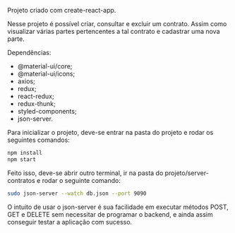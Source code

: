 Projeto criado com create-react-app.

Nesse projeto é possível criar, consultar e excluir um contrato. Assim como visualizar várias partes pertencentes a tal contrato e cadastrar uma nova parte.

Dependências:

- @material-ui/core;
- @material-ui/icons;
- axios;
- redux;
- react-redux;
- redux-thunk;
- styled-components;
- json-server.

Para inicializar o projeto, deve-se entrar na pasta do projeto e rodar os seguintes comandos:

```sh
npm install
npm start
```

Feito isso, deve-se abrir outro terminal, ir na pasta do projeto/server-contratos e rodar o seguinte comando:

```sh
sudo json-server --watch db.json --port 9090
```

O intuito de usar o json-server é sua facilidade em executar métodos POST, GET e DELETE sem necessitar de programar o backend, e ainda assim conseguir testar a aplicação com sucesso.

